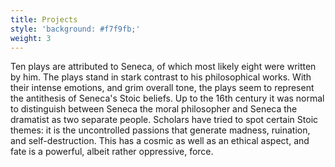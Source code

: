 ```yaml
---
title: Projects
style: 'background: #f7f9fb;'
weight: 3
---
```


Ten plays are attributed to Seneca, of which most likely eight were written by him. The plays stand in stark contrast to his philosophical works. With their intense emotions, and grim overall tone, the plays seem to represent the antithesis of Seneca's Stoic beliefs. Up to the 16th century it was normal to distinguish between Seneca the moral philosopher and Seneca the dramatist as two separate people. Scholars have tried to spot certain Stoic themes: it is the uncontrolled passions that generate madness, ruination, and self-destruction. This has a cosmic as well as an ethical aspect, and fate is a powerful, albeit rather oppressive, force.

